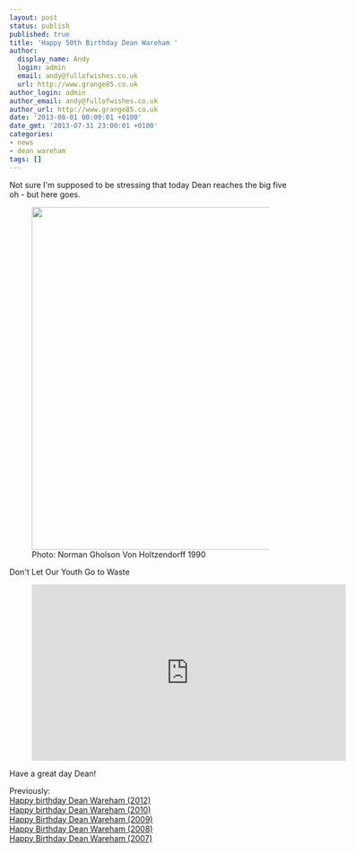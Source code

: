 ```yaml
---
layout: post
status: publish
published: true
title: 'Happy 50th Birthday Dean Wareham '
author:
  display_name: Andy
  login: admin
  email: andy@fullofwishes.co.uk
  url: http://www.grange85.co.uk
author_login: admin
author_email: andy@fullofwishes.co.uk
author_url: http://www.grange85.co.uk
date: '2013-08-01 00:00:01 +0100'
date_gmt: '2013-07-31 23:00:01 +0100'
categories:
- news
- dean wareham
tags: []
---
```

<p>Not sure I'm supposed to be stressing that today Dean reaches the big five oh - but here goes.<br />
<figure class="caption aligncenter"><img src="https://media.fullofwishes.co.uk/01-galaxie_500/pictures/dean_wareham_tiom.jpg" width="612" height="612" class /><figcaption class="caption-text"> Photo: Norman Gholson Von Holtzendorff 1990</figcaption></figure>
<p>Don't Let Our Youth Go to Waste<br />
</p>
<figure class="caption aligncenter"><iframe width="560" height="315" src="https://www.youtube.com/embed/1X-EHldG7BA" frameborder="0" allowfullscreen></iframe><figcaption class="caption-text"></figcaption></figure>
<p>Have a great day Dean!</p>
<p>Previously:<br />
<a href="/2012/08/01/happy-birthday-dean-wareham-3/" title="Happy birthday Dean Wareham (2012)">Happy birthday Dean Wareham (2012)</a><br />
<a href="/2010/08/01/happy-birthday-dean-wareham-2/" title="Happy Birthday Dean Wareham (2010)">Happy birthday Dean Wareham (2010)</a><br />
<a href="/2009/08/01/happy-birthday-dean-wareham/" title="Happy Birthday Dean Wareham (2009)">Happy Birthday Dean Wareham (2009)</a><br />
<a href="/2008/08/01/happy-birthday-dean-2/" title="Happy Birthday Dean Wareham (2008)">Happy Birthday Dean Wareham (2008)</a><br />
<a href="/2007/08/01/happy-birthday-dean/" title="Happy Birthday Dean Wareham (2007)">Happy Birthday Dean Wareham (2007)</a></p>
